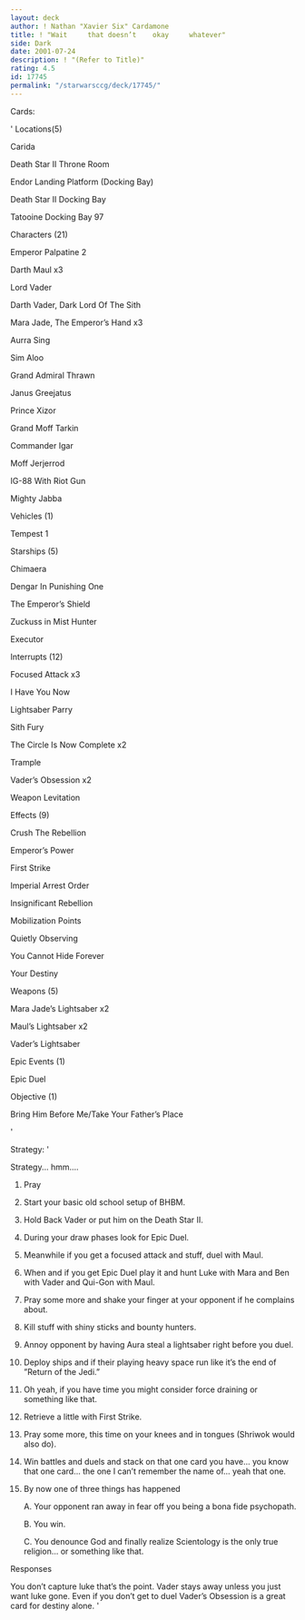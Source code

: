 ```yaml
---
layout: deck
author: ! Nathan "Xavier Six" Cardamone
title: ! "Wait     that doesn’t    okay     whatever"
side: Dark
date: 2001-07-24
description: ! "(Refer to Title)"
rating: 4.5
id: 17745
permalink: "/starwarsccg/deck/17745/"
---
```

Cards: 

' 
Locations(5)


Carida 

Death Star II Throne Room 

Endor Landing Platform (Docking Bay) 

Death Star II Docking Bay 

Tatooine Docking Bay 97


Characters (21)


Emperor Palpatine 2

Darth Maul  x3

Lord Vader  

Darth Vader, Dark Lord Of The Sith  

Mara Jade, The Emperor’s Hand  x3

Aurra Sing 

Sim Aloo 

Grand Admiral Thrawn 

Janus Greejatus 

Prince Xizor 

Grand Moff Tarkin 

Commander Igar 

Moff Jerjerrod 

IG-88 With Riot Gun

Mighty Jabba


Vehicles (1)


Tempest 1 


Starships (5)


Chimaera 

Dengar In Punishing One 

The Emperor’s Shield 

Zuckuss in Mist Hunter 

Executor 


Interrupts (12)


Focused Attack  x3

I Have You Now 

Lightsaber Parry 

Sith Fury 

The Circle Is Now Complete  x2

Trample  

Vader’s Obsession  x2

Weapon Levitation  


Effects (9)


Crush The Rebellion 

Emperor’s Power 

First Strike 

Imperial Arrest Order 

Insignificant Rebellion 

Mobilization Points 

Quietly Observing 

You Cannot Hide Forever 

Your Destiny 


Weapons (5) 

Mara Jade’s Lightsaber x2 

Maul’s Lightsaber x2

Vader’s Lightsaber 


Epic Events (1)

Epic Duel 


Objective (1)

Bring Him Before Me/Take Your Father’s Place 

'

Strategy: '

Strategy... hmm....


1. Pray

2. Start your basic old school setup of BHBM.

3. Hold Back Vader or put him on the Death Star II.

4. During your draw phases look for Epic Duel.

5. Meanwhile if you get a focused attack and stuff, duel with Maul.

6. When and if you get Epic Duel play it and hunt Luke with Mara and Ben with Vader and Qui-Gon with Maul. 

7. Pray some more and shake your finger at your opponent if he complains about. 

8. Kill stuff with shiny sticks and bounty hunters.

9. Annoy opponent by having Aura steal a lightsaber right before you duel.

10. Deploy ships and if their playing heavy space run like it’s the end of ”Return of the Jedi.”

11. Oh yeah, if you have time you might consider force draining or something like that.

12. Retrieve a little with First Strike.

13. Pray some more, this time on your knees and in tongues (Shriwok would also do).

14. Win battles and duels and stack on that one card you have... you know that one card... the one I can’t remember the name of... yeah that one.

15. By now one of three things has happened

     A. Your opponent ran away in fear off you being a bona fide psychopath.

     B. You win.

     C. You denounce God and finally realize Scientology is the only true religion... or something like that. 


Responses


You don’t capture luke that’s the point. Vader stays away unless you just want luke gone. Even if you don’t get to duel Vader’s Obsession is a great card for destiny alone. '
